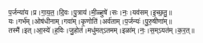 

  
प॒र्जन्या॑य।प्र।गा॒य॒त॒।दि॒वः।पु॒त्राय॑।मी॒ळ्हुषे॑।सः।नः॒।यव॑सम्।इ॒च्छ॒तु॒॥  
यः।गर्भ॑म्।ओष॑धीनाम्।गवा॑म्।कृ॒णोति॑।अर्व॑ताम्।प॒र्जन्यः॑।पु॒रु॒षीणा॑म्॥  
तस्मै॑।इत्।आ॒स्ये॑।ह॒विः।जु॒होत॑।मधु॑मत्ऽतमम्।इळा॑म्।नः॒।स॒म्ऽयत॑म्।क॒र॒त्॥  
